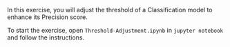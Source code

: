 In this exercise, you will adjust the threshold of a Classification model to enhance its Precision score.

To start the exercise, open `Threshold-Adjustment.ipynb` in `jupyter notebook` and follow the instructions.
